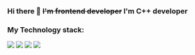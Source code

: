 ### Hi there 👋 ~~I'm frontend developer~~ I'm C++ developer

### My Technology stack:

<img src="https://img.shields.io/badge/C++-pink ?style=for-the-badge&logo=C++&logoColor=black"/> <img src="https://img.shields.io/badge/Python-success?style=for-the-badge&logo=Python&logoColor=black"/> <img src="https://img.shields.io/badge/HTML5-red?style=for-the-badge&logo=HTML 5&logoColor=black"/> <img src="https://img.shields.io/badge/CSS 3-blue?style=for-the-badge&logo=CSS3&logoColor=black"/>
